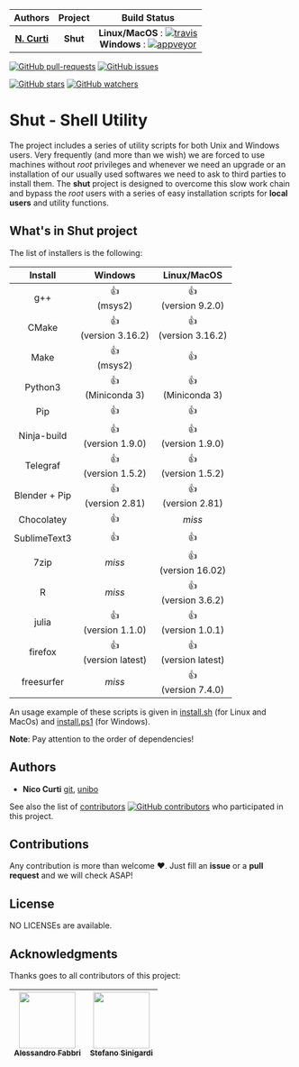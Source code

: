 | **Authors**  | **Project** |  **Build Status** |
|:------------:|:-----------:|:-----------------:|
|   [**N. Curti**](https://github.com/Nico-Curti) | **Shut** | **Linux/MacOS** : [![travis](https://travis-ci.org/Nico-Curti/shut.svg?branch=master)](https://travis-ci.org/Nico-Curti/shut) <br/> **Windows** : [![appveyor](https://ci.appveyor.com/api/projects/status/ciaywdvr0mjkklpa?svg=true)](https://ci.appveyor.com/project/Nico-Curti/shut) |

[![GitHub pull-requests](https://img.shields.io/github/issues-pr/Nico-Curti/shut.svg?style=plastic)](https://github.com/Nico-Curti/shut/pulls)
[![GitHub issues](https://img.shields.io/github/issues/Nico-Curti/shut.svg?style=plastic)](https://github.com/Nico-Curti/shut/issues)

[![GitHub stars](https://img.shields.io/github/stars/Nico-Curti/shut.svg?label=Stars&style=social)](https://github.com/Nico-Curti/shut/stargazers)
[![GitHub watchers](https://img.shields.io/github/watchers/Nico-Curti/shut.svg?label=Watch&style=social)](https://github.com/Nico-Curti/shut/watchers)

# Shut - Shell Utility

The project includes a series of utility scripts for both Unix and Windows users.
Very frequently (and more than we wish) we are forced to use machines without *root* privileges and whenever we need an upgrade or an installation of our usually used softwares we need to ask to third parties to install them.
The **shut** project is designed to overcome this slow work chain and bypass the *root* users with a series of easy installation scripts for **local users** and utility functions.

## What's in Shut project

The list of installers is the following:

|  **Install**  |     **Windows**             |    **Linux/MacOS**          |
|:-------------:|:---------------------------:|:---------------------------:|
|      g++      | :+1: <br/> (msys2)          | :+1: <br/> (version 9.2.0)  |
|     CMake     | :+1: <br/> (version 3.16.2) | :+1: <br/> (version 3.16.2) |
|     Make      | :+1: <br/> (msys2)          | :+1:                        |
|    Python3    | :+1: <br/> (Miniconda 3)    | :+1: <br/> (Miniconda 3)    |
|      Pip      | :+1:                        | :+1:                        |
|  Ninja-build  | :+1: <br/> (version 1.9.0)  | :+1: <br/> (version 1.9.0)  |
|    Telegraf   | :+1: <br/> (version 1.5.2)  | :+1: <br/> (version 1.5.2)  |
| Blender + Pip | :+1: <br/> (version 2.81)   | :+1: <br/> (version 2.81)   |
|   Chocolatey  | :+1:                        |        *miss*               |
|  SublimeText3 | :+1:                        | :+1:                        |
|     7zip      |        *miss*               | :+1: <br/> (version 16.02)  |
|       R       |        *miss*               | :+1: <br/> (version 3.6.2)  |
|    julia      | :+1: <br/> (version 1.1.0)  | :+1: <br/> (version 1.0.1)  |
|   firefox     | :+1: <br/> (version latest) | :+1: <br/> (version latest) |
|  freesurfer   |        *miss*               | :+1: <br/> (version 7.4.0)  |

An usage example of these scripts is given in [install.sh](https://github.com/Nico-Curti/shut/blob/master/install.sh) (for Linux and MacOs) and [install.ps1](https://github.com/Nico-Curti/shut/blob/master/install.ps1) (for Windows).

**Note**: Pay attention to the order of dependencies!

## Authors

* **Nico Curti** [git](https://github.com/Nico-Curti), [unibo](https://www.unibo.it/sitoweb/nico.curti2)

See also the list of [contributors](https://github.com/Nico-Curti/shut/contributors) [![GitHub contributors](https://img.shields.io/github/contributors/Nico-Curti/shut.svg?style=plastic)](https://github.com/Nico-Curti/shut/graphs/contributors/) who participated in this project.

## Contributions

Any contribution is more than welcome :heart:. Just fill an **issue** or a **pull request** and we will check ASAP!

## License

NO LICENSEs are available.

## Acknowledgments

Thanks goes to all contributors of this project:

| [<img src="https://avatars0.githubusercontent.com/u/9303827?s=400&v=4" width="100px;"/><br /><sub><b>Alessandro Fabbri</b></sub>](https://github.com/allefabbri)<br /> | [<img src="https://avatars2.githubusercontent.com/u/721187?s=400&v=4" width="100px;"/><br /><sub><b>Stefano Sinigardi</b></sub>](https://github.com/cenit)<br /> |
| :---: | :---: |
